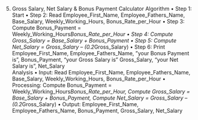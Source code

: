 5.	Gross Salary, Net Salary & Bonus Payment Calculator
Algorithm
•        Step 1: Start
•        Step 2: Read Employee_First_Name, Employee_Fathers_Name, Base_Salary, Weekly_Working_Hours, Bonus_Rate_per_Hour
•        Step 3: Compute Bonus_Payment = Weekly_Working_Hours*Bonus_Rate_per_Hour
•        Step 4: Compute Gross_Salary = Base_Salary + Bonus_Payment
•        Step 5: Compute Net_Salary = Gross_Salary – (0.2*Gross_Salary)
•        Step 6: Print Employee_First_Name,  Employee_Fathers_Name, ”your Bonus Payment is”, Bonus_Payment,
                 “your Gross Salary is” Gross_Salary, “your Net Salary is”, Net_Salary                      
Analysis
•        Input: Read Employee_First_Name, Employee_Fathers_Name, Base_Salary, Weekly_Working_Hours, Bonus_Rate_per_Hour
•        Processing: Compute Bonus_Payment = Weekly_Working_Hours*Bonus_Rate_per_Hour, Compute Gross_Salary = Base_Salary + Bonus_Payment, 
                     Compute Net_Salary = Gross_Salary – (0.2*Gross_Salary)
•        Output: Employee_First_Name, Employee_Fathers_Name, Bonus_Payment, Gross_Salary, Net_Salary
